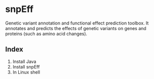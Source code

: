 # snpEff
Genetic variant annotation and functional effect prediction toolbox. It annotates and predicts the effects of genetic variants on genes and proteins (such as amino acid changes).

## Index
1. Install Java
2. Install snpEff
3. In Linux shell 

